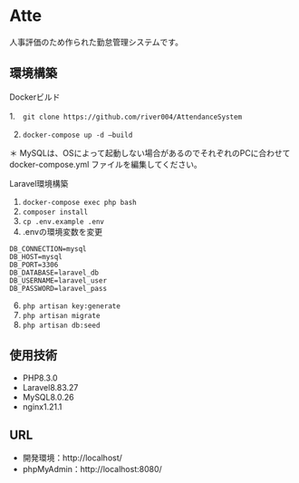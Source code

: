 # Atte
人事評価のため作られた勤怠管理システムです。
## 環境構築

Dockerビルド


1.　`git clone https://github.com/river004/AttendanceSystem`

2.  `docker-compose up -d —build`

＊ MySQLは、OSによって起動しない場合があるのでそれぞれのPCに合わせて docker-compose.yml ファイルを編集してください。

Laravel環境構築

1.  `docker-compose exec php bash`
2.  `composer install`
3.  `cp .env.example .env` 
4. .envの環境変数を変更
``` text
DB_CONNECTION=mysql
DB_HOST=mysql
DB_PORT=3306
DB_DATABASE=laravel_db
DB_USERNAME=laravel_user
DB_PASSWORD=laravel_pass
```
6.  `php artisan key:generate`
7.  `php artisan migrate`
8.  `php artisan db:seed`

## 使用技術

- PHP8.3.0
- Laravel8.83.27
- MySQL8.0.26
- nginx1.21.1

## URL
- 開発環境：http://localhost/
- phpMyAdmin：http://localhost:8080/
